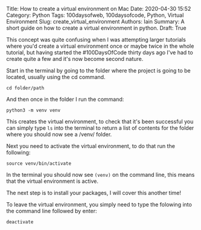 Title: How to create a virtual environment on Mac
Date: 2020-04-30 15:52
Category: Python
Tags: 100daysofweb, 100daysofcode, Python, Virtual Environment
Slug: create_virtual_environment
Authors: Iain
Summary: A short guide on how to create a virtual environment in python.
Draft: True

This concept was quite confusing when I was attempting larger tutorials where you'd create a virtual environment once or maybe twice in the whole tutorial, but having started the \#100DaysOfCode thirty days ago I've had to create quite a few and it's now become second nature.

Start in the terminal by going to the folder where the project is going to be located, usually using the cd command.

~~~
cd folder/path
~~~

And then once in the folder I run the command:

~~~
python3 -m venv venv
~~~

This creates the virtual environment, to check that it's been successful you can simply type `ls` into the terminal to return a list of contents for the folder where you should now see a /venv/ folder.

Next you need to activate the virtual environment, to do that run the following:

~~~
source venv/bin/activate
~~~

In the terminal you should now see `(venv)` on the command line, this means that the virtual environment is active.

The next step is to install your packages, I will cover this another time!

To leave the virtual environment, you simply need to type the folowing into the command line followed by enter:

~~~
deactivate
~~~